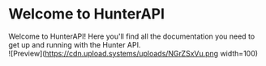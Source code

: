# Welcome to HunterAPI
Welcome to HunterAPI! Here you'll find all the documentation you need to get up and running with the Hunter API.
<br>
![Preview](https://cdn.upload.systems/uploads/NGrZSxVu.png width=100)